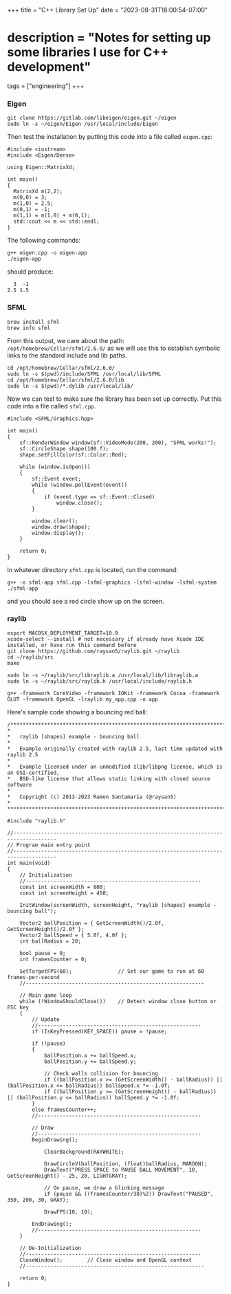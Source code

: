 +++
title = "C++ Library Set Up"
date = "2023-08-31T18:00:54-07:00"
# description = "Notes for setting up some libraries I use for C++ development"

tags = ["engineering"]
+++

### Eigen

```
git clone https://gitlab.com/libeigen/eigen.git ~/eigen
sudo ln -s ~/eigen/Eigen /usr/local/include/Eigen
```

Then test the installation by putting this code into a file called `eigen.cpp`:

```
#include <iostream>
#include <Eigen/Dense>
 
using Eigen::MatrixXd;
 
int main()
{
  MatrixXd m(2,2);
  m(0,0) = 3;
  m(1,0) = 2.5;
  m(0,1) = -1;
  m(1,1) = m(1,0) + m(0,1);
  std::cout << m << std::endl;
}
```


The following commands:

```
g++ eigen.cpp -o eigen-app
./eigen-app
```

should produce:

```
  3  -1
2.5 1.5
```


### SFML

```
brew install sfml
brew info sfml
```


From this output, we care about the path: `/opt/homebrew/Cellar/sfml/2.6.0/` as we will use this to establish symbolic links to the standard include and lib paths.

```
cd /opt/homebrew/Cellar/sfml/2.6.0/
sudo ln -s $(pwd)/include/SFML /usr/local/lib/SFML
cd /opt/homebrew/Cellar/sfml/2.6.0/lib
sudo ln -s $(pwd)/*.dylib /usr/local/lib/
```


Now we can test to make sure the library has been set up correctly. Put this code into a file called `sfml.cpp`.

```
#include <SFML/Graphics.hpp>

int main()
{
    sf::RenderWindow window(sf::VideoMode(200, 200), "SFML works!");
    sf::CircleShape shape(100.f);
    shape.setFillColor(sf::Color::Red);

    while (window.isOpen())
    {
        sf::Event event;
        while (window.pollEvent(event))
        {
            if (event.type == sf::Event::Closed)
                window.close();
        }

        window.clear();
        window.draw(shape);
        window.display();
    }

    return 0;
}
```

In whatever directory `sfml.cpp` is located, run the command:

```
g++ -o sfml-app sfml.cpp -lsfml-graphics -lsfml-window -lsfml-system
./sfml-app
```

and you should see a red circle show up on the screen.


### raylib

```
export MACOSX_DEPLOYMENT_TARGET=10.9
xcode-select --install # not necessary if already have Xcode IDE installed, or have run this command before
git clone https://github.com/raysan5/raylib.git ~/raylib
cd ~/raylib/src
make

sudo ln -s ~/raylib/src/libraylib.a /usr/local/lib/libraylib.a
sudo ln -s ~/raylib/src/raylib.h /usr/local/include/raylib.h
```


```
g++ -framework CoreVideo -framework IOKit -framework Cocoa -framework GLUT -framework OpenGL -lraylib my_app.cpp -o app
```


Here's sample code showing a bouncing red ball:

```
/*******************************************************************************************
*
*   raylib [shapes] example - bouncing ball
*
*   Example originally created with raylib 2.5, last time updated with raylib 2.5
*
*   Example licensed under an unmodified zlib/libpng license, which is an OSI-certified,
*   BSD-like license that allows static linking with closed source software
*
*   Copyright (c) 2013-2023 Ramon Santamaria (@raysan5)
*
********************************************************************************************/

#include "raylib.h"

//------------------------------------------------------------------------------------
// Program main entry point
//------------------------------------------------------------------------------------
int main(void)
{
    // Initialization
    //---------------------------------------------------------
    const int screenWidth = 800;
    const int screenHeight = 450;

    InitWindow(screenWidth, screenHeight, "raylib [shapes] example - bouncing ball");

    Vector2 ballPosition = { GetScreenWidth()/2.0f, GetScreenHeight()/2.0f };
    Vector2 ballSpeed = { 5.0f, 4.0f };
    int ballRadius = 20;

    bool pause = 0;
    int framesCounter = 0;

    SetTargetFPS(60);               // Set our game to run at 60 frames-per-second
    //----------------------------------------------------------

    // Main game loop
    while (!WindowShouldClose())    // Detect window close button or ESC key
    {
        // Update
        //-----------------------------------------------------
        if (IsKeyPressed(KEY_SPACE)) pause = !pause;

        if (!pause)
        {
            ballPosition.x += ballSpeed.x;
            ballPosition.y += ballSpeed.y;

            // Check walls collision for bouncing
            if ((ballPosition.x >= (GetScreenWidth() - ballRadius)) || (ballPosition.x <= ballRadius)) ballSpeed.x *= -1.0f;
            if ((ballPosition.y >= (GetScreenHeight() - ballRadius)) || (ballPosition.y <= ballRadius)) ballSpeed.y *= -1.0f;
        }
        else framesCounter++;
        //-----------------------------------------------------

        // Draw
        //-----------------------------------------------------
        BeginDrawing();

            ClearBackground(RAYWHITE);

            DrawCircleV(ballPosition, (float)ballRadius, MAROON);
            DrawText("PRESS SPACE to PAUSE BALL MOVEMENT", 10, GetScreenHeight() - 25, 20, LIGHTGRAY);

            // On pause, we draw a blinking message
            if (pause && ((framesCounter/30)%2)) DrawText("PAUSED", 350, 200, 30, GRAY);

            DrawFPS(10, 10);

        EndDrawing();
        //-----------------------------------------------------
    }

    // De-Initialization
    //---------------------------------------------------------
    CloseWindow();        // Close window and OpenGL context
    //----------------------------------------------------------

    return 0;
}
```
